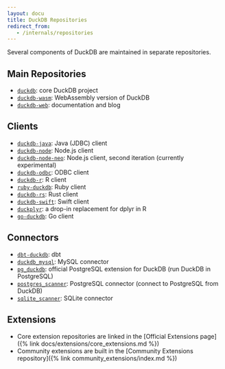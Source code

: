 ```yaml
---
layout: docu
title: DuckDB Repositories
redirect_from:
   - /internals/repositories
---
```


Several components of DuckDB are maintained in separate repositories.

## Main Repositories

* [`duckdb`](https://github.com/duckdb/duckdb): core DuckDB project
* [`duckdb-wasm`](https://github.com/duckdb/duckdb-wasm): WebAssembly version of DuckDB
* [`duckdb-web`](https://github.com/duckdb/duckdb-web): documentation and blog

## Clients

* [`duckdb-java`](https://github.com/duckdb/duckdb-java): Java (JDBC) client
* [`duckdb-node`](https://github.com/duckdb/duckdb-node): Node.js client
* [`duckdb-node-neo`](https://github.com/duckdb/duckdb-node-neo): Node.js client, second iteration (currently experimental)
* [`duckdb-odbc`](https://github.com/duckdb/duckdb-odbc): ODBC client
* [`duckdb-r`](https://github.com/duckdb/duckdb-r): R client
* [`ruby-duckdb`](https://github.com/suketa/ruby-duckdb): Ruby client
* [`duckdb-rs`](https://github.com/duckdb/duckdb-rs): Rust client
* [`duckdb-swift`](https://github.com/duckdb/duckdb-swift): Swift client
* [`duckplyr`](https://github.com/tidyverse/duckplyr): a drop-in replacement for dplyr in R
* [`go-duckdb`](thttps://github.com/marcboeker/go-duckdbt): Go client

## Connectors

* [`dbt-duckdb`](https://github.com/duckdb/dbt-duckdb): dbt
* [`duckdb_mysql`](https://github.com/duckdb/duckdb_mysql): MySQL connector
* [`pg_duckdb`](https://github.com/duckdb/pg_duckdb): official PostgreSQL extension for DuckDB (run DuckDB in PostgreSQL)
* [`postgres_scanner`](https://github.com/duckdb/postgres_scanner): PostgreSQL connector (connect to PostgreSQL from DuckDB)
* [`sqlite_scanner`](https://github.com/duckdb/sqlite_scanner): SQLite connector

## Extensions

* Core extension repositories are linked in the [Official Extensions page]({% link docs/extensions/core_extensions.md %})
* Community extensions are built in the [Community Extensions repository]({% link community_extensions/index.md %})
